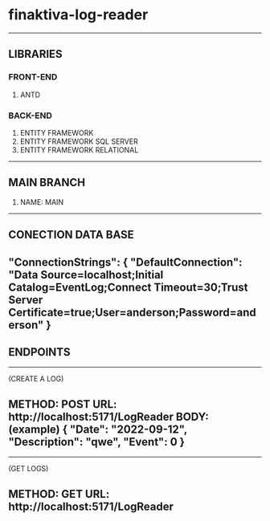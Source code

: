 # finaktiva-log-reader

--------------------------------------
## LIBRARIES

### FRONT-END
1) ANTD

### BACK-END
1) ENTITY FRAMEWORK
2) ENTITY FRAMEWORK SQL SERVER
3) ENTITY FRAMEWORK RELATIONAL
--------------------------------------
## MAIN BRANCH
1) NAME: MAIN
---------------------------------------
## CONECTION DATA BASE

"ConnectionStrings": {
    "DefaultConnection": "Data Source=localhost;Initial Catalog=EventLog;Connect Timeout=30;Trust Server Certificate=true;User=anderson;Password=anderson"
}
----------------------------------------
## ENDPOINTS
----------------------------------------
(CREATE A LOG)

METHOD: POST
URL: http://localhost:5171/LogReader
BODY: (example)
{
    "Date": "2022-09-12",
    "Description": "qwe",
    "Event": 0
}
------------------------------------------
----------------------------------------
(GET LOGS)

METHOD: GET
URL: http://localhost:5171/LogReader
------------------------------------------
